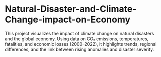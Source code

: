 # Natural-Disaster-and-Climate-Change-impact-on-Economy
This project visualizes the impact of climate change on natural disasters and the global economy. Using data on CO₂ emissions, temperatures, fatalities, and economic losses (2000–2022), it highlights trends, regional differences, and the link between rising anomalies and disaster severity.
